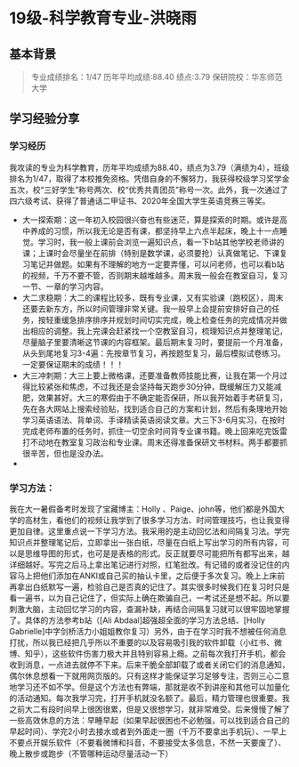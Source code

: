 # 19级-科学教育专业-洪晓雨

## 基本背景
> 专业成绩排名：1/47
> 历年平均成绩:88.40
> 绩点:3.79
> 保研院校：华东师范大学

## 学习经验分享
### 学习经历
我攻读的专业为科学教育，历年平均成绩为88.40，绩点为3.79（满绩为4），班级排名为1/47，取得了本校推免资格。凭借自身的不懈努力，我获得校级学习奖学金五次，校“三好学生”称号两次、校“优秀共青团员”称号一次。此外，我一次通过了四六级考试、获得了普通话二甲证书、2020年全国大学生英语竞赛三等奖。
* 大一探索期：这一年初入校园很兴奋也有些迷茫，算是探索的时期。或许是高中养成的习惯，所以我无论是否有课，都坚持早上六点半起床，晚上十一点睡觉。学习时，我一般上课前会浏览一遍知识点，看一下b站其他学校老师讲的课；上课时会尽量坐在前排（特别是数学课，必须要抢）认真做笔记、下课复习笔记并做题。如果有不理解的地方一定要弄懂，可以问老师，也可以看b站的视频，千万不要不管，否则期末越堆越多。周末我一般会在教室自习，复习一节、一章的学习内容。
* 大二求稳期：大二的课程比较多，既有专业课，又有实验课（跑校区），周末还要去新东方，所以时间管理非常关键。我一般早上会提前安排好自己的任务，按轻重缓急排序排序并规划时间切实完成，晚上检查任务的完成情况并做出相应的调整。我上完课会赶紧找一个空教室自习，梳理知识点并整理笔记，尽量脑子里要清晰这节课的内容框架。最后期末复习时，要提前一个月准备，从头到尾地复习3-4遍：先按章节复习，再按题型复习，最后模拟试卷练习。一定要保证期末的成绩！！！
* 大三冲刺期：大三上要上微格课，还要准备教师技能比赛，让我在第一个月过得比较紧张和焦虑，不过我还是会坚持每天跑步30分钟，既缓解压力又能减肥，效果甚好。大三的寒假由于不确定能否保研，所以我开始着手考研复习，先在各大网站上搜索经验贴，找到适合自己的方案和计划，然后有条理地开始学习英语语法、背单词、手译精读英语阅读文章。大三下3-6月实习，在按时完成老师布置的任务时，抓住一切空余时间背专业课书籍。晚上回来吃完饭雷打不动地在教室复习政治和专业课。周末还得准备保研文书材料。两手都要抓很辛苦，但也是没办法。
* 
### 学习方法：
我在大一暑假备考时发现了宝藏博主：Holly 、Paige、john等，他们都是外国大学的高材生，看他们的视频让我学到了很多学习方法、时间管理技巧，也让我变得更加自律。这里重点说一下学习方法。我采用的是主动回忆法和间隔复习法。学完知识点并整理笔记后，立即拿出一张白纸，尽量在白纸上写出学习的所有内容，可以是思维导图的形式，也可是是表格的形式。反正就要尽可能把所有都写出来，越详细越好。写完之后马上拿出笔记进行对照，红笔批改。有记错的或者没记住的内容马上把他们添加在ANKI或自己买的抽认卡里，之后便于多次复习。晚上上床前再拿出白纸默写一遍，检验自己是否真的记住了。其实很多时候我们在复习时只是看一遍书，以为自己记住了，但实际上确在欺骗自己，一考试还是想不起。所以要刺激大脑，主动回忆学习的内容，查漏补缺，再结合间隔复习就可以很牢固地掌握了。具体的方法参考b站（[Ali Abdaal]超强超全面的学习方法总结、[Holly Gabrielle]中字剑桥活力小姐姐教你复习）另外，由于在学习时我不想被任何消息打扰，所以我已经把几乎所以不重要的以及容易吸引我的软件卸载（小红书、微博、知乎），这些软件伤害力极大并且特别容易上瘾。之前每次我打开手机，都会收到消息，一点进去就停不下来。后来干脆全部卸载了或者关闭它们的消息通知，偶尔休息想看一下就用网页版的。只有这样才能保证学习足够专注，否则三心二意地学习还不如不学。但是这个方法也有弊端，那就是收不到讲座和其他可以加量化的活动通知。每次我学习完，打开手机就没名额了。最后，精力管理也很重要。我之前大二有段时间早上很困很累，但是又很想学习，就非常难受。后来慢慢了解了一些高效休息的方法：早睡早起（如果早起很困也不必勉强，可以找到适合自己的早起时间）、学完2小时去接水或者到外面走一圈（千万不要拿出手机玩）、一早上不要点开娱乐软件（不要看微博和抖音，不要接受太多信息，不然一天要废了）、晚上散步或跑步（不管哪种运动尽量活动一下）